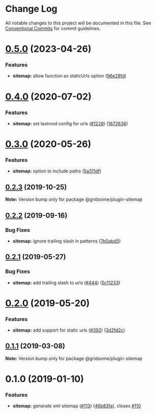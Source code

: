 # Change Log

All notable changes to this project will be documented in this file.
See [Conventional Commits](https://conventionalcommits.org) for commit guidelines.

# [0.5.0](https://github.com/gridsome/gridsome/tree/master/packages/plugin-sitemap/compare/@gridsome/plugin-sitemap@0.4.0...@gridsome/plugin-sitemap@0.5.0) (2023-04-26)


### Features

* **sitemap:** allow function as staticUrls option ([96e28fd](https://github.com/gridsome/gridsome/tree/master/packages/plugin-sitemap/commit/96e28fd8a0c49636184c64ecde73c5ef15616b4c))





# [0.4.0](https://github.com/gridsome/gridsome/tree/master/packages/plugin-sitemap/compare/@gridsome/plugin-sitemap@0.3.0...@gridsome/plugin-sitemap@0.4.0) (2020-07-02)


### Features

* **sitemap:** set lastmod config for urls ([#1228](https://github.com/gridsome/gridsome/tree/master/packages/plugin-sitemap/issues/1228)) ([1672636](https://github.com/gridsome/gridsome/tree/master/packages/plugin-sitemap/commit/16726365c4ab5dd1aaad57de268f8e284cb05dbc))





# [0.3.0](https://github.com/gridsome/gridsome/tree/master/packages/plugin-sitemap/compare/@gridsome/plugin-sitemap@0.2.3...@gridsome/plugin-sitemap@0.3.0) (2020-05-26)


### Features

* **sitemap:** option to include paths ([5a311df](https://github.com/gridsome/gridsome/tree/master/packages/plugin-sitemap/commit/5a311dfdc8775933f7586f00fefa6695e69a096f))





## [0.2.3](https://github.com/gridsome/gridsome/tree/master/packages/plugin-sitemap/compare/@gridsome/plugin-sitemap@0.2.2...@gridsome/plugin-sitemap@0.2.3) (2019-10-25)

**Note:** Version bump only for package @gridsome/plugin-sitemap





## [0.2.2](https://github.com/gridsome/gridsome/tree/master/packages/plugin-sitemap/compare/@gridsome/plugin-sitemap@0.2.1...@gridsome/plugin-sitemap@0.2.2) (2019-09-16)


### Bug Fixes

* **sitemap:** ignore trailing slash in patterns ([7b0abd5](https://github.com/gridsome/gridsome/tree/master/packages/plugin-sitemap/commit/7b0abd5))





## [0.2.1](https://github.com/gridsome/gridsome/tree/master/packages/plugin-sitemap/compare/@gridsome/plugin-sitemap@0.2.0...@gridsome/plugin-sitemap@0.2.1) (2019-05-27)


### Bug Fixes

* **sitemap:** add trailing slash to urls ([#444](https://github.com/gridsome/gridsome/tree/master/packages/plugin-sitemap/issues/444)) ([5c11233](https://github.com/gridsome/gridsome/tree/master/packages/plugin-sitemap/commit/5c11233))





# [0.2.0](https://github.com/gridsome/gridsome/tree/master/packages/plugin-sitemap/compare/@gridsome/plugin-sitemap@0.1.1...@gridsome/plugin-sitemap@0.2.0) (2019-05-20)


### Features

* **sitemap:** add support for static urls ([#392](https://github.com/gridsome/gridsome/tree/master/packages/plugin-sitemap/issues/392)) ([3d2fd2c](https://github.com/gridsome/gridsome/tree/master/packages/plugin-sitemap/commit/3d2fd2c))





## [0.1.1](https://github.com/gridsome/gridsome/tree/master/packages/plugin-sitemap/compare/@gridsome/plugin-sitemap@0.1.0...@gridsome/plugin-sitemap@0.1.1) (2019-03-08)

**Note:** Version bump only for package @gridsome/plugin-sitemap





<a name="0.1.0"></a>
# 0.1.0 (2019-01-10)


### Features

* **sitemap:** generate xml sitemap ([#113](https://github.com/gridsome/gridsome/tree/master/packages/plugin-sitemap/issues/113)) ([46b83fa](https://github.com/gridsome/gridsome/tree/master/packages/plugin-sitemap/commit/46b83fa)), closes [#110](https://github.com/gridsome/gridsome/tree/master/packages/plugin-sitemap/issues/110)
